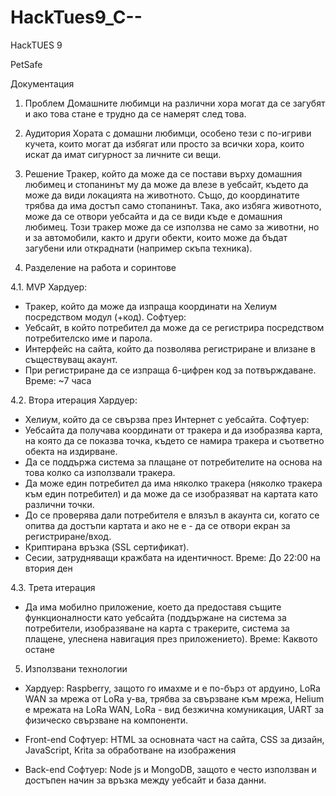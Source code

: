 # HackTues9_C--
HackTUES 9 

PetSafe 

Документация 

1. Проблем 
Домашните любимци на различни хора могат да се загубят и ако това стане е трудно да се намерят след това. 

2. Аудитория 
Хората с домашни любимци, особено тези с по-игриви кучета, които могат да избягат или просто за всички хора, които искат да имат сигурност за личните си вещи. 

3. Решение 
Тракер, който да може да се постави върху домашния любимец и стопанинът му да може да влезе в уебсайт, където да може да види локацията на животното. Също, до координатите трябва да има достъп само стопанинът. Така, ако избяга животното, може да се отвори уебсайта и да се види къде е домашния любимец. 
Този тракер може да се използва не само за животни, но и за автомобили, както и други обекти, които може да бъдат загубени или откраднати (например скъпа техника). 

4. Разделение на работа и соринтове 

4.1. MVP 
Хардуер: 
- Тракер, който да може да изпраща координати на Хелиум посредством модул (+код). 
Софтуер: 
- Уебсайт, в който потребител да може да се регистрира посредством потребителско име и парола.
- Интерфейс на сайта, който да позволява регистриране и влизане в съществуващ акаунт.
- При регистриране да се изпраща 6-цифрен код за потвърждаване. 
Време: ~7 часа 

4.2. Втора итерация 
Хардуер: 
- Хелиум, който да се свързва през Интернет с уебсайта. 
Софтуер: 
- Уебсайта да получава координати от тракера и да изобразява карта, на която да се показва точка, където се намира тракера и съответно обекта на издирване. 
- Да се поддържа система за плащане от потребителите на основа на това колко са използвали тракера. 
- Да може един потребител да има няколко тракера (няколко тракера към един потребител) и да може да се изобразяват на картата като различни точки. 
- До се проверява дали потребителя е влязъл в акаунта си, когато се опитва да достъпи картата и ако не е - да се отвори екран за регистриране/вход. 
- Криптирана връзка (SSL сертификат).
- Сесии, затрудняващи кражбата на идентичност. 
Време: До 22:00 на втория ден 

4.3. Трета итерация 

- Да има мобилно приложение, което да предоставя същите функционалности като уебсайта (поддържане на система за потребители, изобразяване на карта с тракерите, система за плащене, улеснена навигация през приложението). 
Време: Каквото остане 

5. Използвани технологии 

- Хардуер: Raspberry, защото го имахме и е по-бърз от ардуино, LoRa WAN за мрежа от LoRa у-ва, трябва за свързване към мрежа, Helium е мрежата на LoRa WAN, LoRa - вид безжична комуникация, UART за физическо свързване на компоненти. 

- Front-end Софтуер: HTML за основната част на сайта, CSS за дизайн, JavaScript, Krita за обработване на изображения  

- Back-end Софтуер: Node js и MongoDB, защото е често използван и достъпен начин за връзка между уебсайт и база данни.
